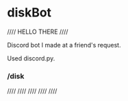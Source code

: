 # diskBot

//// HELLO THERE ////

Discord bot I made at a friend's request.

Used discord.py.

### /disk

 ////  ////  ////  ////  ////
